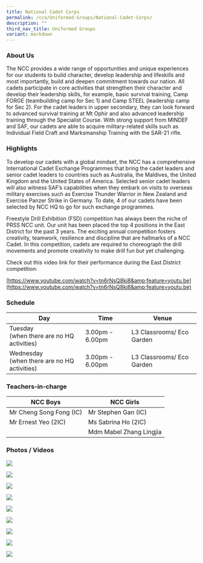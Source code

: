 ```yaml
---
title: National Cadet Corps
permalink: /cca/Uniformed-Groups/National-Cadet-Corps/
description: ""
third_nav_title: Uniformed Groups
variant: markdown
---
```

### **About Us**

The NCC provides a wide range of opportunities and unique experiences for our students to build character, develop leadership and lifeskills and most importantly, build and deepen commitment towards our nation. All cadets participate in core activities that strengthen their character and develop their leadership skills, for example, basic survival training, Camp FORGE (teambuilding camp for Sec 1) and Camp STEEL (leadership camp for Sec 2). For the cadet leaders in upper secondary, they can look forward to advanced survival training at Mt Ophir and also advanced leadership training through the Specialist Course. With strong support from MINDEF and SAF, our cadets are able to acquire military-related skills such as Individual Field Craft and Marksmanship Training with the SAR-21 rifle.

### **Highlights**

To develop our cadets with a global mindset, the NCC has a comprehensive International Cadet Exchange Programmes that bring the cadet leaders and senior cadet leaders to countries such as Australia, the Maldives, the United Kingdom and the United States of America. Selected senior cadet leaders will also witness SAF’s capabilities when they embark on visits to overseas military exercises such as Exercise Thunder Warrior in New Zealand and Exercise Panzer Strike in Germany. To date, 4 of our cadets have been selected by NCC HQ to go for such exchange programmes.

Freestyle Drill Exhibition (FSD) competition has always been the niche of PRSS NCC unit. Our unit has been placed the top 4 positions in the East District for the past 3 years. The exciting annual competition fosters creativity, teamwork, resilience and discipline that are hallmarks of a NCC Cadet. In this competition, cadets are required to choreograph the drill movements and promote creativity to make drill fun but yet challenging.

Check out this video link for their performance during the East District competition:

[https://www.youtube.com/watch?v=tn6rNsQ8kj8&amp;feature=youtu.be](https://www.youtube.com/watch?v=tn6rNsQ8kj8&amp;feature=youtu.be)

### **Schedule**


| Day | Time | Venue |
| -------- | -------- | -------- |
| Tuesday <br>(when there are no HQ activities) | 3.00pm - 6.00pm | L3 Classrooms/ Eco Garden |
| Wednesday <br>(when there are no HQ activities) | 3.00pm - 6.00pm | L3 Classrooms/ Eco Garden |

### **Teachers-in-charge**

| NCC Boys | NCC Girls |
| -------- | -------- | 
| Mr Cheng Song Fong (IC)  | Mr Stephen Gan (IC)| 
| Mr Ernest Yeo (2IC)  | Ms Sabrina Ho (2IC) | 
|   | Mdm Mabel Zhang Lingjia | 

### **Photos / Videos**

![](/images/CCA/NCC/ncc%2001.JPG)

![](/images/CCA/NCC/ncc%2002.JPG)

![](/images/CCA/NCC/ncc%2003.JPG)

![](/images/CCA/NCC/ncc%2004.jpg)

![](/images/image4_edited.jpeg)

![](/images/NCC%20Boys%20and%20Girls%20Cadet%20Leaders%202021.jpeg)

![](/images/POP%20parade%20NCC.jpeg)

![](/images/Freestyle-drill-competition_edited.jpeg)

![](/images/image2_edited.jpeg)
